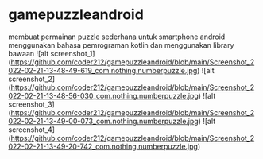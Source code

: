 # gamepuzzleandroid
membuat permainan puzzle sederhana untuk smartphone android menggunakan bahasa pemrograman kotlin dan menggunakan library bawaan
![alt screenshot_1] (https://github.com/coder212/gamepuzzleandroid/blob/main/Screenshot_2022-02-21-13-48-49-619_com.nothing.numberpuzzle.jpg)
![alt screenshot_2] (https://github.com/coder212/gamepuzzleandroid/blob/main/Screenshot_2022-02-21-13-48-56-030_com.nothing.numberpuzzle.jpg)
![alt screenshot_3] (https://github.com/coder212/gamepuzzleandroid/blob/main/Screenshot_2022-02-21-13-49-00-073_com.nothing.numberpuzzle.jpg)
![alt screenshot_4] (https://github.com/coder212/gamepuzzleandroid/blob/main/Screenshot_2022-02-21-13-49-20-742_com.nothing.numberpuzzle.jpg)
